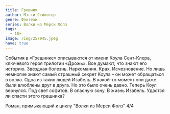 ```yaml
---
title: Грешник
author: Мэгги Стивотер
genre: Фэнтези
series: Волки из Мерси Фолз
tags:
  - 18+
image: /img/257945.jpeg
have: true
---
```

События в «Грешнике» описываются от имени Коула Сент-Клера, ключевого героя трилогии «Дрожь». Все думают, что знают его историю. Звездная болезнь. Наркомания. Крах. Исчезновение. Но лишь немногие знают самый страшный секрет Коула – он может обращаться в волка. Одна из таких людей Изабель. В какой-то момент они даже были влюблены друг в друга. Но это было очень давно. Теперь Коул вернулся. Под свет софитов. В опасную зону. В жизнь Изабель. Удастся ли спасти этого грешника?

Роман, примыкающий к циклу "Волки из Мерси Фолз" 4/4